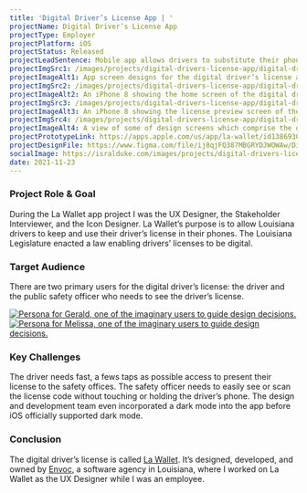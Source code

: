 ```yaml
---
title: 'Digital Driver’s License App | '
projectName: Digital Driver’s License App
projectType: Employer
projectPlatform: iOS
projectStatus: Released
projectLeadSentence: Mobile app allows drivers to substitute their phones for a physical license for traffic purposes.
projectImgSrc1: /images/projects/digital-drivers-license-app/digital-drivers-license-app-designed-envoc-isral-duke.jpg
projectImageAlt1: App screen designs for the digital driver’s license app.
projectImgSrc2: /images/projects/digital-drivers-license-app/digital-drivers-license-app-designed-isral-duke-set-2.jpg
projectImageAlt2: An iPhone 8 showing the home screen of the digital driver’s license app.
projectImgSrc3: /images/projects/digital-drivers-license-app/digital-drivers-license-app-designed-isral-duke-set-3.jpg
projectImageAlt3: An iPhone 8 showing the license preview screen of the digital driver’s license app.
projectImgSrc4: /images/projects/digital-drivers-license-app/digital-drivers-license-app-canvas-designed-isral-duke.jpg
projectImageAlt4: A view of some of design screens which comprise the digital driver’s license app.
projectPrototypeLink: https://apps.apple.com/us/app/la-wallet/id1386930269
projectDesignFile: https://www.figma.com/file/ij8qjFQ387MBGRYDJWOWAw/Digital-Driver%E2%80%99s-License?node-id=0%3A1
socialImage: https://isralduke.com/images/projects/digital-drivers-license-app/digital-drivers-license-app-designed-envoc-isral-duke.jpg
date: 2021-11-23
---
```


### Project Role & Goal

During the La Wallet app project I was the UX Designer, the Stakeholder Interviewer, and the Icon Designer. La Wallet’s purpose is to allow Louisiana drivers to keep and use their driver’s license in their phones. The Louisiana Legislature enacted a law enabling drivers’ licenses to be digital.

### Target Audience

There are two primary users for the digital driver’s license: the driver and the public safety officer who needs to see the driver’s license.

<a href="/images/projects/digital-drivers-license-app/digital-drivers-license-app-personas-isral-duke-1.jpg">
  <img src="/images/projects/digital-drivers-license-app/digital-drivers-license-app-personas-isral-duke-1.jpg" alt="Persona for Gerald, one of the imaginary users to guide design decisions.">
</a>
<a href="/images/projects/digital-drivers-license-app/digital-drivers-license-app-personas-isral-duke-2.jpg">
  <img src="/images/projects/digital-drivers-license-app/digital-drivers-license-app-personas-isral-duke-2.jpg" alt="Persona for Melissa, one of the imaginary users to guide design decisions.">
</a>

### Key Challenges

The driver needs fast, a fews taps as possible access to present their license to the safety offices. The safety officer needs to easily see or scan the license code without touching or holding the driver’s phone. The design and development team even incorporated a dark mode into the app before iOS officially supported dark mode.

### Conclusion

The digital driver’s license is called <a href="https://lawallet.com" >La Wallet</a>. It’s designed, developed, and owned by <a href="https://envoc.com" >Envoc</a>, a software agency in Louisiana, where I worked on La Wallet as the UX Designer while I was an employee.
